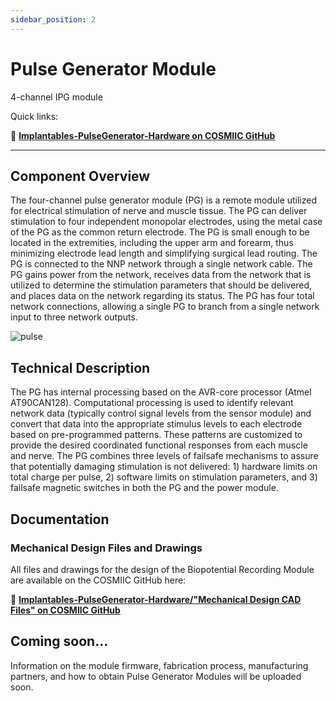 ```yaml
---
sidebar_position: 2
---
```


# Pulse Generator Module

4-channel IPG module

Quick links:

:link: **[Implantables-PulseGenerator-Hardware on COSMIIC GitHub](https://github.com/COSMIIC-Inc/Implantables-PulseGenerator-Hardware)**

---

## Component Overview

The four-channel pulse generator module (PG) is a remote module utilized for electrical stimulation of nerve and muscle tissue. The PG can deliver stimulation to four independent monopolar electrodes, using the metal case of the PG as the common return electrode. The PG is small enough to be located in the extremities, including the upper arm and forearm, thus minimizing electrode lead length and simplifying surgical lead routing. The PG is connected to the NNP network through a single network cable. The PG gains power from the network, receives data from the network that is utilized to determine the stimulation parameters that should be delivered, and places data on the network regarding its status. The PG has four total network connections, allowing a single PG to branch from a single network input to three network outputs.

![pulse](./img/pg.png)

## Technical Description

The PG has internal processing based on the AVR-core processor (Atmel AT90CAN128). Computational processing is used to identify relevant network data (typically control signal levels from the sensor module) and convert that data into the appropriate stimulus levels to each electrode based on pre-programmed patterns. These patterns are customized to provide the desired coordinated functional responses from each muscle and nerve. The PG combines three levels of failsafe mechanisms to assure that potentially damaging stimulation is not delivered: 1) hardware limits on total charge per pulse, 2) software limits on stimulation parameters, and 3) failsafe magnetic switches in both the PG and the power module.

## Documentation

### Mechanical Design Files and Drawings
All files and drawings for the design of the Biopotential Recording Module are available on the COSMIIC GitHub here:

:link: **[Implantables-PulseGenerator-Hardware/"Mechanical Design CAD Files" on COSMIIC GitHub](https://github.com/COSMIIC-Inc/Implantables-PulseGenerator-Hardware/tree/main/Mechanical%20Design%20CAD%20Files)**

## Coming soon...

Information on the module firmware, fabrication process, manufacturing partners, and how to obtain Pulse Generator Modules will be uploaded soon.